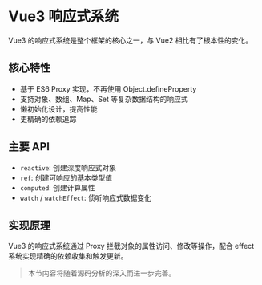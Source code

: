 # Vue3 响应式系统

Vue3 的响应式系统是整个框架的核心之一，与 Vue2 相比有了根本性的变化。

## 核心特性

- 基于 ES6 Proxy 实现，不再使用 Object.defineProperty
- 支持对象、数组、Map、Set 等复杂数据结构的响应式
- 懒初始化设计，提高性能
- 更精确的依赖追踪

## 主要 API

- `reactive`: 创建深度响应式对象
- `ref`: 创建可响应的基本类型值
- `computed`: 创建计算属性
- `watch` / `watchEffect`: 侦听响应式数据变化

## 实现原理

Vue3 的响应式系统通过 Proxy 拦截对象的属性访问、修改等操作，配合 effect 系统实现精确的依赖收集和触发更新。

> 本节内容将随着源码分析的深入而进一步完善。
